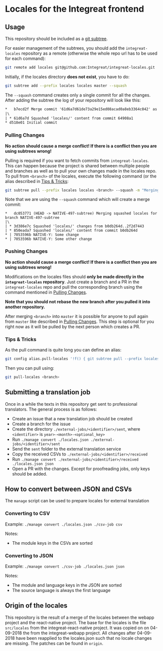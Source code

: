 # Locales for the Integreat frontend

## Usage

This repository should be included as a [git subtree](https://raw.githubusercontent.com/git/git/master/contrib/subtree/git-subtree.txt). 

For easier management of the subtrees, you should add the `integreat-locales` repository as a remote
(otherwise the whole repo url has to be used for each command):

```bash
git remote add locales git@github.com:Integreat/integreat-locales.git
```

Initially, if the locales directory **does not exist**, you have to do:

```bash
git subtree add --prefix locales locales master --squash
```

The `--squash` command creates only a single commit for all the changes. After adding the subtree the log of your repository will look like this:

```txt
*   b7ecd2f Merge commit '61d6a7d61de73a29e15ed08acad0a8eb3364c042' as 'locales'
|\
| * 61d6a7d Squashed 'locales/' content from commit 64908a1
* d518e01 Initial commit
```

### Pulling Changes

**No action should cause a merge conflict! If there is a conflict then you are using subtrees wrong!**

Pulling is required if you want to fetch commits from `integreat-locales`.
This can happen because the project is shared between multiple people and branches as well as to pull your own changes made in the locales repo.
To pull from `<branch>` of the locales, execute the following command (or the alias described in [Tips & Tricks](#tips-&-tricks):

```bash
git subtree pull --prefix locales locales <branch> --squash -m "Merging squashed locales for branch $(git rev-parse --abbrev-ref HEAD)"
```

Note that we are using the `--squash` command which will create a merge commit:

```
*   dc053771 (HEAD -> NATIVE-497-subtree) Merging squashed locales for branch NATIVE-497-subtree
|\  
| * 3d386e7c Squashed 'locales/' changes from b0db264d..2f2d7443
| * 850eada7 Squashed 'locales/' content from commit b0db264d
* | 7053596b NATIVE-Y: Some change
* | 7053596b NATIVE-Y: Some other change
```

### Pushing Changes

**No action should cause a merge conflict! If there is a conflict then you are using subtrees wrong!**

Modifications on the locales files should **only be made directly in the `integreat-locales` repository**.
Just create a branch and a PR in the `integreat-locales` repo and pull the corresponding branch using the command mentioned in [Pulling Changes](#pulling-changes).

**Note that you should not rebase the new branch after you pulled it into another repository.**

After merging `<branch>` into `master` it is possible for anyone to pull again from `master` like described in [Pulling Changes](#pushing-changes). This step is optional for you right now as it will be pulled by the next person which creates a PR.

### Tips & Tricks

As the pull command is quite long you can define an alias:
```bash
git config alias.pull-locales '!f() { git subtree pull --prefix locales locales $1 --squash -m "Merging squashed locales for branch $(git rev-parse --abbrev-ref HEAD)"; }; f'
```

Then you can pull using:

```bash
git pull-locales <branch>
```

## Submitting a translation job

Once in a while the texts in this repository get sent to professional translators.
The general process is as follows:

* Create an issue that a new translation job should be created
* Create a branch for the issue
* Create the directory `./external-jobs/<identifier>/sent`, where `<identifier>` is `year>-<month>-<optional_key>`
* Run `./manage convert ./locales.json ./external-jobs/<identifier>/sent`
* Send the `sent` folder to the external translation service
* Copy the received CSVs to `./external-jobs/<identifier>/received`
* Run `./manage convert ./external-jobs/<identifier>/received ./locales.json json`
* Open a PR with the changes. Except for proofreading jobs, only keys should be added.

## How to convert between JSON and CSVs

The `manage` script can be used to prepare locales for external translation

### Converting to CSV

Example: `./manage convert ./locales.json ./csv-job csv`

Notes:
* The module keys in the CSVs are sorted

### Converting to JSON

Example: `./manage convert ./csv-job ./locales.json json`
 
Notes:
* The module and language keys in the JSON are sorted
* The source language is always the first language

## Origin of the locales

This repository is the result of a merge of the locales between the webapp project and the react-native project. The base for the locales is the file `src/locales` from the integreat-react-native project. It was copied on on 04-09-2018 the from the integreat-webapp project.
All changes after 04-09-2018 have been reapplied to the locales.json such that no locale changes are missing. The patches can be found in `origin`.
